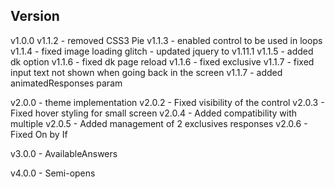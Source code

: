 Version
-------
v1.0.0
  v1.1.2 - removed CSS3 Pie
  v1.1.3 - enabled control to be used in loops
  v1.1.4 - fixed image loading glitch
         - updated jquery to v1.11.1
  v1.1.5 - added dk option
  v1.1.6 - fixed dk page reload
  v1.1.6 - fixed exclusive
  v1.1.7 - fixed input text not shown when going back in the screen
  v1.1.7 - added animatedResponses param

v2.0.0 - theme implementation
  v2.0.2 - Fixed visibility of the control
  v2.0.3 - Fixed hover styling for small screen
  v2.0.4 - Added compatibility with multiple
  v2.0.5 - Added management of 2 exclusives responses
  v2.0.6 - Fixed On by If

v3.0.0 - AvailableAnswers

v4.0.0 - Semi-opens
